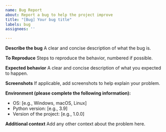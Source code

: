 ```yaml
---
name: Bug Report
about: Report a bug to help the project improve
title: "[Bug] Your bug title"
labels: bug
assignees: ''

---
```


**Describe the bug**
A clear and concise description of what the bug is.

**To Reproduce**
Steps to reproduce the behavior, numbered if possible.

**Expected behavior**
A clear and concise description of what you expected to happen.

**Screenshots**
If applicable, add screenshots to help explain your problem.

**Environment (please complete the following information):**
 - OS: [e.g., Windows, macOS, Linux]
 - Python version: [e.g., 3.9]
 - Version of the project: [e.g., 1.0.0]

**Additional context**
Add any other context about the problem here.

